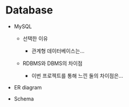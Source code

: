 # Database

* MySQL

  * 선택한 이유
  
    * 관계형 데이터베이스는...
  
  * RDBMS와 DBMS의 차이점
 
    * 이번 프로젝트를 통해 느낀 둘의 차이점은...
  
 * ER diagram
 
 * Schema
